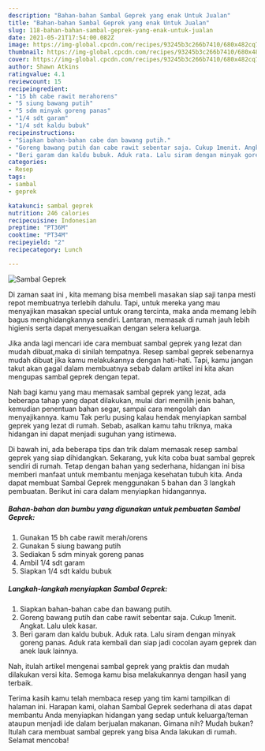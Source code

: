 ```yaml
---
description: "Bahan-bahan Sambal Geprek yang enak Untuk Jualan"
title: "Bahan-bahan Sambal Geprek yang enak Untuk Jualan"
slug: 118-bahan-bahan-sambal-geprek-yang-enak-untuk-jualan
date: 2021-05-21T17:54:00.082Z
image: https://img-global.cpcdn.com/recipes/93245b3c266b7410/680x482cq70/sambal-geprek-foto-resep-utama.jpg
thumbnail: https://img-global.cpcdn.com/recipes/93245b3c266b7410/680x482cq70/sambal-geprek-foto-resep-utama.jpg
cover: https://img-global.cpcdn.com/recipes/93245b3c266b7410/680x482cq70/sambal-geprek-foto-resep-utama.jpg
author: Shawn Atkins
ratingvalue: 4.1
reviewcount: 15
recipeingredient:
- "15 bh cabe rawit merahorens"
- "5 siung bawang putih"
- "5 sdm minyak goreng panas"
- "1/4 sdt garam"
- "1/4 sdt kaldu bubuk"
recipeinstructions:
- "Siapkan bahan-bahan cabe dan bawang putih."
- "Goreng bawang putih dan cabe rawit sebentar saja. Cukup 1menit. Angkat. Lalu ulek kasar."
- "Beri garam dan kaldu bubuk. Aduk rata. Lalu siram dengan minyak goreng panas. Aduk rata kembali dan siap jadi cocolan ayam geprek dan anek lauk lainnya."
categories:
- Resep
tags:
- sambal
- geprek

katakunci: sambal geprek 
nutrition: 246 calories
recipecuisine: Indonesian
preptime: "PT36M"
cooktime: "PT34M"
recipeyield: "2"
recipecategory: Lunch

---
```



![Sambal Geprek](https://img-global.cpcdn.com/recipes/93245b3c266b7410/680x482cq70/sambal-geprek-foto-resep-utama.jpg)

Di zaman  saat ini , kita memang bisa membeli masakan siap saji tanpa mesti repot membuatnya terlebih dahulu. Tapi, untuk mereka yang mau menyajikan masakan special untuk orang tercinta, maka anda memang lebih bagus menghidangkannya sendiri. Lantaran, memasak di rumah jauh lebih higienis serta dapat menyesuaikan dengan selera keluarga.

Jika anda lagi mencari ide cara membuat sambal geprek yang lezat dan mudah dibuat,maka di sinilah tempatnya. Resep sambal geprek  sebenarnya mudah dibuat jika kamu melakukannya dengan hati-hati. Tapi, kamu jangan takut akan gagal dalam membuatnya 
sebab dalam artikel ini kita akan mengupas sambal geprek dengan tepat.  



Nah bagi kamu yang mau memasak sambal geprek yang lezat, ada beberapa tahap yang dapat dilakukan, mulai dari memilih jenis bahan, kemudian penentuan bahan segar, sampai cara mengolah dan menyajikannya. kamu Tak perlu pusing kalau hendak menyiapkan sambal geprek yang lezat di rumah. Sebab, asalkan kamu  tahu triknya, maka hidangan ini dapat menjadi suguhan yang istimewa.

Di bawah ini, ada beberapa tips dan trik dalam memasak resep sambal geprek yang siap dihidangkan. Sekarang, yuk kita coba buat sambal geprek sendiri di rumah. Tetap dengan bahan yang sederhana, hidangan ini bisa memberi manfaat untuk membantu menjaga kesehatan tubuh kita. Anda dapat membuat Sambal Geprek menggunakan 5 bahan dan 3 langkah pembuatan. Berikut ini cara dalam menyiapkan hidangannya.

<!--inarticleads1-->

##### Bahan-bahan dan bumbu yang digunakan untuk pembuatan Sambal Geprek:

1. Gunakan 15 bh cabe rawit merah/orens
1. Gunakan 5 siung bawang putih
1. Sediakan 5 sdm minyak goreng panas
1. Ambil 1/4 sdt garam
1. Siapkan 1/4 sdt kaldu bubuk




<!--inarticleads2-->

##### Langkah-langkah menyiapkan Sambal Geprek:

1. Siapkan bahan-bahan cabe dan bawang putih.
1. Goreng bawang putih dan cabe rawit sebentar saja. Cukup 1menit. Angkat. Lalu ulek kasar.
1. Beri garam dan kaldu bubuk. Aduk rata. Lalu siram dengan minyak goreng panas. Aduk rata kembali dan siap jadi cocolan ayam geprek dan anek lauk lainnya.




Nah, itulah artikel mengenai  sambal geprek  yang praktis dan mudah dilakukan versi kita. Semoga kamu bisa melakukannya dengan hasil yang terbaik. 

Terima kasih kamu telah membaca resep yang tim kami tampilkan di halaman ini. Harapan kami, olahan  Sambal Geprek sederhana di atas dapat membantu Anda menyiapkan hidangan yang sedap untuk keluarga/teman ataupun menjadi ide dalam berjualan makanan. Gimana nih? Mudah bukan? Itulah cara membuat sambal geprek yang bisa Anda lakukan di rumah. Selamat mencoba!

